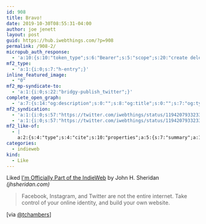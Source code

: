 ```yaml
---
id: 908
title: Bravo!
date: 2019-10-30T08:55:31-04:00
author: joe jenett
layout: post
guid: https://hub.iwebthings.com/?p=908
permalink: /908-2/
micropub_auth_response:
  - 'a:10:{s:10:"token_type";s:6:"Bearer";s:5:"scope";s:20:"create delete update";s:2:"me";s:27:"https://hub.iwebthings.com/";s:9:"issued_by";s:54:"https://hub.iwebthings.com/wp-json/indieauth/1.0/token";s:9:"client_id";s:20:"https://omnibear.com";s:11:"client_name";s:8:"Omnibear";s:11:"client_icon";s:29:"https://omnibear.com/logo.svg";s:9:"issued_at";i:1572439897;s:4:"user";i:1;s:13:"last_accessed";i:1572439911;}'
mf2_type:
  - 'a:1:{i:0;s:7:"h-entry";}'
inline_featured_image:
  - "0"
mf2_mp-syndicate-to:
  - 'a:1:{i:0;s:22:"bridgy-publish_twitter";}'
complete_open_graph:
  - 'a:7:{s:14:"og:description";s:0:"";s:8:"og:title";s:0:"";s:7:"og:type";s:0:"";s:12:"twitter:card";s:7:"summary";s:15:"twitter:creator";s:0:"";s:19:"twitter:description";s:0:"";s:8:"og:image";s:0:"";}'
mf2_syndication:
  - 'a:1:{i:0;s:57:"https://twitter.com/iwebthings/status/1194207933233586177";}'
  - 'a:1:{i:0;s:57:"https://twitter.com/iwebthings/status/1194207933233586177";}'
mf2_like-of:
  - |
    a:2:{s:4:"type";s:4:"cite";s:10:"properties";a:5:{s:7:"summary";a:1:{i:0;s:127:"Facebook, Instagram, and Twitter are not the entire internet. Take control of your online identity, and build your own website.";}s:4:"name";a:1:{i:0;s:35:"I'm Officially Part of the IndieWeb";}s:3:"url";a:1:{i:0;s:47:"https://www.jhsheridan.com/officially-indieweb/";}s:11:"publication";a:1:{i:0;s:14:"jhsheridan.com";}s:6:"author";a:2:{s:4:"type";a:1:{i:0;s:6:"h-card";}s:10:"properties";a:2:{s:4:"name";a:1:{i:0;s:17:" John H. Sheridan";}s:3:"url";a:1:{i:0;s:27:"https://www.jhsheridan.com/";}}}}}
categories:
  - indieweb
kind:
  - Like
---
```

Liked [I'm Officially Part of the IndieWeb](https://www.jhsheridan.com/officially-indieweb/) by John H. Sheridan _(jhsheridan.com)_

> Facebook, Instagram, and Twitter are not the entire internet. Take control of your online identity, and build your own website.

\[via [@tchambers](https://micro.blog/tchambers/ "tchambers")\]

